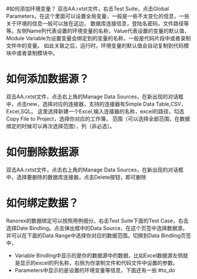 #如何添加环境变量？
双击AA.rxtst文件，右击Test Suite，点击Global Parameters，在这个里面可以设置全局变量，一般是一些不太变化的信息，一些关于环境的信息一般可以放在这边，
数据库连接信息，登陆名密码，文件路径等等。左侧Name列代表设置的环境变量的名称，Value代表设置的变量的默认值，Module Variable为设置变量会绑定到的变量的名称，一般是代码片段中或者录制文件中的变量。
如此关联之后，运行时，环境变量的默认值会自动复制到代码模块中或者录制模块中。

# 如何添加数据源？
双击AA.rxtst文件，点击右上角的Manage Data Sources，在新出现的对话框中，点击new，选择对应的连接器，支持的连接器有Simple Data Table,CSV，Excel,SQL。
这里选择新建一个Excel,输入连接器的名称，excel的路径，勾选Copy File to Project，选择你对应的工作簿，
范围（可以选择全部范围，在数据绑定的时候可以再次选择范围），列（非必选）。

# 如何删除数据源
双击AA.rxtst文件，点击右上角的Manage Data Sources，在新出现的对话框中，选择要删除的数据库连接器，点击Delete按钮，即可删除

# 如何绑定数据？
Ranorex的数据绑定可以按照用例细分。右击Test Suite下面的Test Case，右击选择Date Bindling。点击弹出框中的Data Source，在这个页签中选择数据源，
并可以在下面的Data Range中选择你对应的数据范围。切换到Data Bindling页签中，
* Variable Bindling中显示的是你的数据源中的数据，比如Excel数据源左侧就是显示的excel的列名称，右侧为你录制文件和代码文件中设置的参数。
* Parameters中显示的是设置的环境变量等信息，下面还有一些 #to_do
